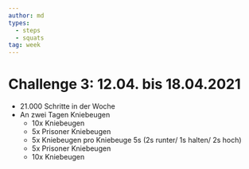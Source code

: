 ```yaml
---
author: md
types:
  - steps
  - squats
tag: week
---
```

# Challenge 3: 12.04. bis 18.04.2021

- 21.000 Schritte in der Woche
- An zwei Tagen Kniebeugen
  - 10x Kniebeugen
  - 5x Prisoner Kniebeugen
  - 5x Kniebeugen pro Kniebeuge 5s (2s runter/ 1s halten/ 2s hoch)
  - 5x Prisoner Kniebeugen        
  - 10x Kniebeugen